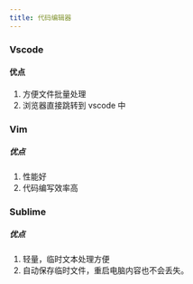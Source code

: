 ```yaml
---
title: 代码编辑器
---
```


### Vscode

#### 优点

1. 方便文件批量处理
2. 浏览器直接跳转到 vscode 中

### Vim

##### 优点

1. 性能好
2. 代码编写效率高

### Sublime

##### 优点

1. 轻量，临时文本处理方便
2. 自动保存临时文件，重启电脑内容也不会丢失。
